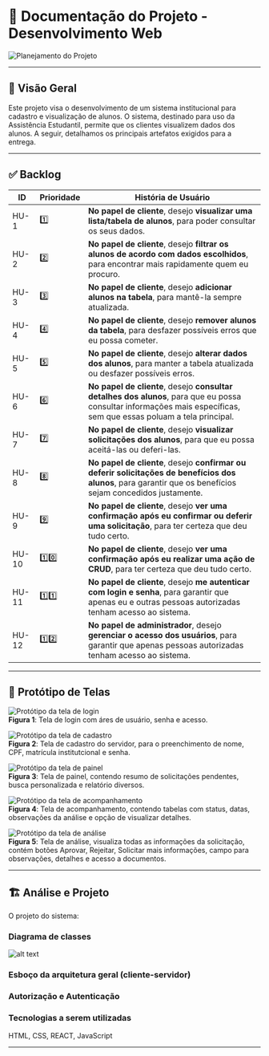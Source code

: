 # 📘 Documentação do Projeto - Desenvolvimento Web

![Planejamento do Projeto](./docs/PMC.png)

---

## 🧾 Visão Geral

Este projeto visa o desenvolvimento de um sistema institucional para cadastro e visualização de alunos. O sistema, destinado para uso da Assistência Estudantil, 
permite que os clientes visualizem dados dos alunos. A seguir, detalhamos os principais artefatos exigidos para a entrega.

---

## ✅ Backlog

| ID    | Prioridade | História de Usuário                                                                 |
|-------|------------|--------------------------------------------------------------------------------------|
| HU-1  | 1️⃣         | **No papel de cliente**, desejo **visualizar uma lista/tabela de alunos**, para poder consultar os seus dados. |
| HU-2  | 2️⃣         | **No papel de cliente**, desejo **filtrar os alunos de acordo com dados escolhidos**, para encontrar mais rapidamente quem eu procuro. |
| HU-3  | 3️⃣         | **No papel de cliente**, desejo **adicionar alunos na tabela**, para mantê-la sempre atualizada. |
| HU-4  | 4️⃣         | **No papel de cliente**, desejo **remover alunos da tabela**, para desfazer possíveis erros que eu possa cometer. |
| HU-5  | 5️⃣         | **No papel de cliente**, desejo **alterar dados dos alunos**, para manter a tabela atualizada ou desfazer possíveis erros. |
| HU-6  | 6️⃣         | **No papel de cliente**, desejo **consultar detalhes dos alunos**, para que eu possa consultar informações mais específicas, sem que essas poluam a tela principal. |
| HU-7  | 7️⃣         | **No papel de cliente**, desejo **visualizar solicitações dos alunos**, para que eu possa aceitá-las ou deferi-las. |
| HU-8  | 8️⃣         | **No papel de cliente**, desejo **confirmar ou deferir solicitações de benefícios dos alunos**, para garantir que os benefícios sejam concedidos justamente. |
| HU-9  | 9️⃣         | **No papel de cliente**, desejo **ver uma confirmação após eu confirmar ou deferir uma solicitação**, para ter certeza que deu tudo certo. |
| HU-10  | 1️⃣0️⃣       | **No papel de cliente**, desejo **ver uma confirmação após eu realizar uma ação de CRUD**, para ter certeza que deu tudo certo. |
| HU-11  | 1️⃣1️⃣       | **No papel de cliente**, desejo **me autenticar com login e senha**, para garantir que apenas eu e outras pessoas autorizadas tenham acesso ao sistema. |
| HU-12  | 1️⃣2️⃣       | **No papel de administrador**, desejo **gerenciar o acesso dos usuários**, para garantir que apenas pessoas autorizadas tenham acesso ao sistema. |

---

## 🎨 Protótipo de Telas

![Protótipo da tela de login](./docs/prototipos/tela1.PNG)<br>
  **Figura 1**: Tela de login com áres de usuário, senha e acesso.

![Protótipo da tela de cadastro](./docs/prototipos/tela2.PNG)<br>
  **Figura 2**: Tela de cadastro do servidor, para o preenchimento de nome, CPF, matrícula institutcional e senha.

![Protótipo da tela de painel](./docs/prototipos/tela3.PNG)<br>
  **Figura 3**: Tela de painel, contendo resumo de solicitações pendentes, busca personalizada e relatório diversos.

![Protótipo da tela de acompanhamento](./docs/prototipos/tela4.PNG)<br>
  **Figura 4**: Tela de acompanhamento, contendo tabelas com status, datas, observações da análise e opção de visualizar detalhes.

![Protótipo da tela de análise](./docs/prototipos/tela5.PNG)<br>
  **Figura 5**: Tela de análise, visualiza todas as informações da solicitação, contém botões Aprovar, Rejeitar, Solicitar mais informações, campo para observações, detalhes e acesso a documentos.

---

## 🏗 Análise e Projeto 

O projeto  do sistema:

### Diagrama de classes

![alt text](./docs/class_diagram.png)

### Esboço da arquitetura geral (cliente-servidor)

### Autorização e Autenticação 

### Tecnologias a serem utilizadas 
HTML, CSS, REACT, JavaScript

---
